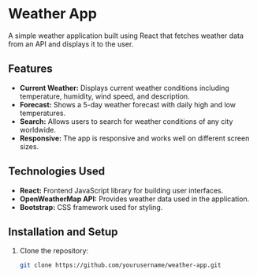 # Weather App

A simple weather application built using React that fetches weather data from an API and displays it to the user.

## Features

- **Current Weather:** Displays current weather conditions including temperature, humidity, wind speed, and description.
- **Forecast:** Shows a 5-day weather forecast with daily high and low temperatures.
- **Search:** Allows users to search for weather conditions of any city worldwide.
- **Responsive:** The app is responsive and works well on different screen sizes.

## Technologies Used

- **React:** Frontend JavaScript library for building user interfaces.
- **OpenWeatherMap API:** Provides weather data used in the application.
- **Bootstrap:** CSS framework used for styling.

## Installation and Setup

1. Clone the repository:
   ```bash
   git clone https://github.com/yourusername/weather-app.git
